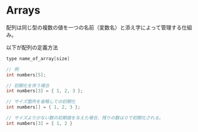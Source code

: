 # Arrays

配列は同じ型の複数の値を一つの名前（変数名）と添え字によって管理する仕組み。

以下が配列の定義方法

```c
type name_of_array[size]

// 例
int numbers[5];

// 初期化を伴う場合
int numbers[3] = { 1, 2, 3 };

// サイズ箇所を省略しての初期化
int numbers[] = { 1, 2, 3 };

// サイズより少ない数の初期値を与えた場合、残りの数は０で初期化される。
int numbers[3] = { 1, 2 }
```
